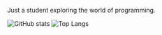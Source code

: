 Just a student exploring the world of programming.

![GitHub stats](https://github-readme-stats.vercel.app/api?username=orest58008&show_icons=true&theme=transparent)
![Top Langs](https://github-readme-stats.vercel.app/api/top-langs/?username=orest58008&layout=donut&theme=transparent)
